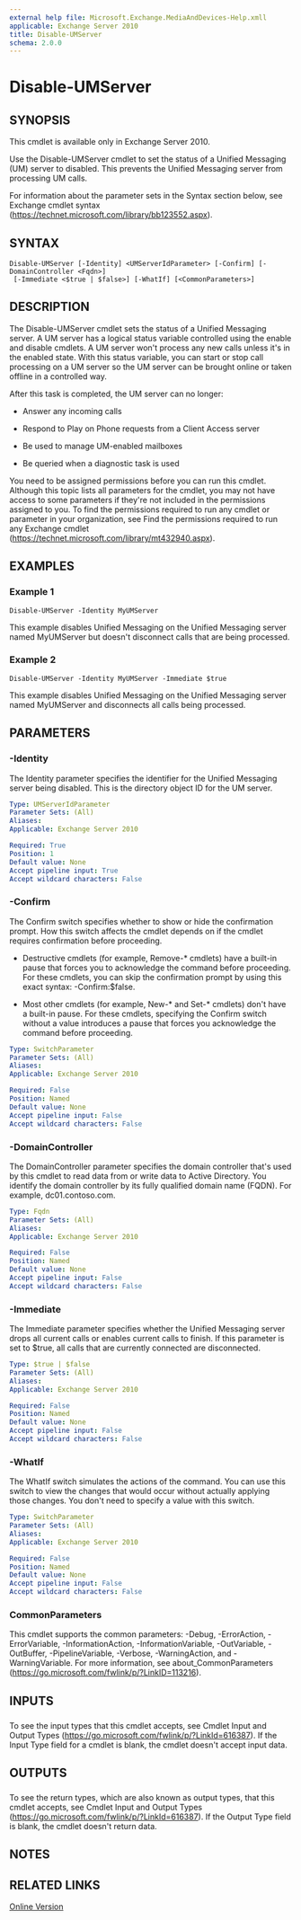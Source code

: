 ```yaml
---
external help file: Microsoft.Exchange.MediaAndDevices-Help.xmll
applicable: Exchange Server 2010
title: Disable-UMServer
schema: 2.0.0
---
```


# Disable-UMServer

## SYNOPSIS
This cmdlet is available only in Exchange Server 2010.

Use the Disable-UMServer cmdlet to set the status of a Unified Messaging (UM) server to disabled. This prevents the Unified Messaging server from processing UM calls.

For information about the parameter sets in the Syntax section below, see Exchange cmdlet syntax (https://technet.microsoft.com/library/bb123552.aspx).

## SYNTAX

```
Disable-UMServer [-Identity] <UMServerIdParameter> [-Confirm] [-DomainController <Fqdn>]
 [-Immediate <$true | $false>] [-WhatIf] [<CommonParameters>]
```

## DESCRIPTION
The Disable-UMServer cmdlet sets the status of a Unified Messaging server. A UM server has a logical status variable controlled using the enable and disable cmdlets. A UM server won't process any new calls unless it's in the enabled state. With this status variable, you can start or stop call processing on a UM server so the UM server can be brought online or taken offline in a controlled way.

After this task is completed, the UM server can no longer:

- Answer any incoming calls

- Respond to Play on Phone requests from a Client Access server

- Be used to manage UM-enabled mailboxes

- Be queried when a diagnostic task is used

You need to be assigned permissions before you can run this cmdlet. Although this topic lists all parameters for the cmdlet, you may not have access to some parameters if they're not included in the permissions assigned to you. To find the permissions required to run any cmdlet or parameter in your organization, see Find the permissions required to run any Exchange cmdlet (https://technet.microsoft.com/library/mt432940.aspx).

## EXAMPLES

### Example 1
```
Disable-UMServer -Identity MyUMServer
```

This example disables Unified Messaging on the Unified Messaging server named MyUMServer but doesn't disconnect calls that are being processed.

### Example 2
```
Disable-UMServer -Identity MyUMServer -Immediate $true
```

This example disables Unified Messaging on the Unified Messaging server named MyUMServer and disconnects all calls being processed.

## PARAMETERS

### -Identity
The Identity parameter specifies the identifier for the Unified Messaging server being disabled. This is the directory object ID for the UM server.

```yaml
Type: UMServerIdParameter
Parameter Sets: (All)
Aliases:
Applicable: Exchange Server 2010

Required: True
Position: 1
Default value: None
Accept pipeline input: True
Accept wildcard characters: False
```

### -Confirm
The Confirm switch specifies whether to show or hide the confirmation prompt. How this switch affects the cmdlet depends on if the cmdlet requires confirmation before proceeding.

- Destructive cmdlets (for example, Remove-\* cmdlets) have a built-in pause that forces you to acknowledge the command before proceeding. For these cmdlets, you can skip the confirmation prompt by using this exact syntax: -Confirm:$false.

- Most other cmdlets (for example, New-\* and Set-\* cmdlets) don't have a built-in pause. For these cmdlets, specifying the Confirm switch without a value introduces a pause that forces you acknowledge the command before proceeding.

```yaml
Type: SwitchParameter
Parameter Sets: (All)
Aliases:
Applicable: Exchange Server 2010

Required: False
Position: Named
Default value: None
Accept pipeline input: False
Accept wildcard characters: False
```

### -DomainController
The DomainController parameter specifies the domain controller that's used by this cmdlet to read data from or write data to Active Directory. You identify the domain controller by its fully qualified domain name (FQDN). For example, dc01.contoso.com.

```yaml
Type: Fqdn
Parameter Sets: (All)
Aliases:
Applicable: Exchange Server 2010

Required: False
Position: Named
Default value: None
Accept pipeline input: False
Accept wildcard characters: False
```

### -Immediate
The Immediate parameter specifies whether the Unified Messaging server drops all current calls or enables current calls to finish. If this parameter is set to $true, all calls that are currently connected are disconnected.

```yaml
Type: $true | $false
Parameter Sets: (All)
Aliases:
Applicable: Exchange Server 2010

Required: False
Position: Named
Default value: None
Accept pipeline input: False
Accept wildcard characters: False
```

### -WhatIf
The WhatIf switch simulates the actions of the command. You can use this switch to view the changes that would occur without actually applying those changes. You don't need to specify a value with this switch.

```yaml
Type: SwitchParameter
Parameter Sets: (All)
Aliases:
Applicable: Exchange Server 2010

Required: False
Position: Named
Default value: None
Accept pipeline input: False
Accept wildcard characters: False
```

### CommonParameters
This cmdlet supports the common parameters: -Debug, -ErrorAction, -ErrorVariable, -InformationAction, -InformationVariable, -OutVariable, -OutBuffer, -PipelineVariable, -Verbose, -WarningAction, and -WarningVariable. For more information, see about_CommonParameters (https://go.microsoft.com/fwlink/p/?LinkID=113216).

## INPUTS

###  
To see the input types that this cmdlet accepts, see Cmdlet Input and Output Types (https://go.microsoft.com/fwlink/p/?LinkId=616387). If the Input Type field for a cmdlet is blank, the cmdlet doesn't accept input data.

## OUTPUTS

###  
To see the return types, which are also known as output types, that this cmdlet accepts, see Cmdlet Input and Output Types (https://go.microsoft.com/fwlink/p/?LinkId=616387). If the Output Type field is blank, the cmdlet doesn't return data.

## NOTES

## RELATED LINKS

[Online Version](https://technet.microsoft.com/library/f5d77b6c-7229-4ffb-a9e5-ec4ddf98f838.aspx)

